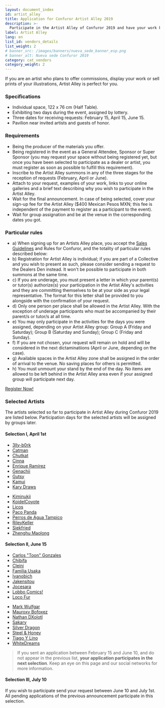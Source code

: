 ```yaml
---
layout: document_index
id: artist_alley
title: Application for Confuror Artist Alley 2019
description: >-
  Participate in the Artist Alley of Confuror 2019 and have your work known. More details in this page.
label: Artist Alley
lang: en
list_id: vendors_details
list_weight: 2
# banner_src: /images/banners/nueva_sede_banner_esp.png
# banner_alt: Nueva sede Confuror 2019
category: cat_vendors
category_weight: 2
---
```


If you are an artist who plans to offer commissions, display your work or sell prints of your illustrations, Artist Alley is perfect for you.

### Specifications

- Individual space, 122 x 76 cm (Half Table).
- Exhibiting two days during the event, assigned by lottery.
- Three dates for receiving requests: February 15, April 15, June 15.
- Pavilion near invited artists and guests of honor.

### Requirements

- Being the producer of the materials you offer.
- Being registered in the event as a General Attendee, Sponsor or Super Sponsor (you may request your space without being registered yet, but once you have been selected to participate as a dealer or artist, you must register as soon as possible to fulfill this requirement).
- Inscribe to the Artist Alley summons in any of the three stages for the reception of requests (February, April or June).
- Attach to your request, examples of your work, links to your online galleries and a brief text describing why you wish to participate in the Artist Alley.
- Wait for the final announcement. In case of being selected, cover your sign-up fee for the Artist Alley ($400 Mexican Pesos MXN; this fee is independent of the payment to register as a participant to the event).
- Wait for group assignation and be at the venue in the corresponding dates you got.

### Particular rules
- a) When signing up for an Artists Alley place, you accept the [Sales Guidelines](/en/about/sales/) and Rules for Confuror, and the totality of particular rules described below:
- b) Registration for Artist Alley is individual; if you are part of a Collective and you wish to present as such, please consider sending a request to the Dealers Den instead. It won't be possible to participate in both summons at the same time.
- c) If you are underage, you must present a letter in which your parent(s) or tutor(s) authorize(s) your participation in the Artist Alley's activities and they are committing themselves to be at your side as your legal representative. The format for this letter shall be provided to you alongside with the confirmation of your request.
- d) Only one person per place shall be allowed in the Artist Alley. With the exception of underage participants who must be accompanied by their parent/s or tutor/s at all time.
- e) You may only participate in the activities for the days you were assigned, depending on your Artist Alley group: Group A (Friday and Saturday); Group B (Saturday and Sunday); Group C (Friday and Sunday).
- f) If you are not chosen, your request will remain on hold and will be considered in the next dictaminatiions (April or June, depending on the case).
- g) Available spaces in the Artist Alley zone shall be assigned in the order of arrival to the venue. No saving places for others is permitted.
- h) You must unmount your stand by the end of the day. No items are allowed to be left behind in the Artist Alley area even if your assigned group will participate next day.

<div class="container text-center">
  <div class="row">
    <div class="col-12">
      <a href="https://goo.gl/forms/ROi0pOiY4R3Okvtf1" class="btn btn-primary btn-block">Register Now!</a>
    </div>
  </div>
</div>

### Selected Artists

The artists selected so far to participate in Artist Alley during Confuror 2019 are listed below. Participation days for the selected artists will be assigned by groups later.

#### Selection I, April 1st

<div class="row">
  <div class="col-md-6">
    <ul>
      <li><a href="https://www.furaffinity.net/user/3lly-b0rk/" target="_blank">3lly-b0rk</a></li>
      <!-- <li><a href="http://www.furaffinity.net/user/blakefox/" target="_blank">BlakeFox</a></li> -->
      <li><a href="https://www.instagram.com/cat_man09/" target="_blank">Catman</a></li>
      <!-- <li><a href="https://twitter.com/Chakisuu" target="_blank">Chakisuu</a></li> -->
      <li><a href="http://www.furaffinity.net/user/chutkat/" target="_blank">Chutkat</a></li>
      <li><a href="https://www.facebook.com/FloffoCinna/" target="_blank">Cinna</a></li>
      <li><a href="https://twitter.com/drawsenrique" target="_blank">Enrique Ramírez</a></li>
      <li><a href="http://www.furaffinity.net/user/genachiiku/" target="_blank">Genachii</a></li>
      <li><a href="https://www.furaffinity.net/user/9utsy/" target="_blank">Gutsy</a></li>
      <li><a href="https://www.furaffinity.net/user/kamui-shirow/" target="_blank">Kamui</a></li>
      <li><a href="https://twitter.com/karydraws" target="_blank">Kary Draws</a></li>
    </ul>
  </div>
  <div class="col-md-6">
    <ul>
      <li><a href="https://twitter.com/Kiminukii" target="_blank">Kiminukii</a></li>
      <li><a href="https://twitter.com/KoidelCoyote" target="_blank">KoidelCoyote</a></li>
      <li><a href="https://licographics.com/" target="_blank">Licos</a></li>
      <!-- <li><a href="http://www.furaffinity.net/user/rookiebear/" target="_blank">Maki Dogville</a></li> -->
      <li><a href="http://www.furaffinity.net/user/pacopanda/" target="_blank">Paco Panda</a></li>
      <li><a href="http://www.furaffinity.net/user/almagiczora/" target="_blank">Perros de Agua Tampico</a></li>
      <li><a href="https://twitter.com/Rileykeller_art" target="_blank">RileyKeller</a></li>
      <li><a href="http://www.furaffinity.net/user/siekfried/" target="_blank">Siekfried</a></li>
      <li><a href="http://www.furaffinity.net/user/zhenghu/" target="_blank">Zhenghu Maolong</a></li>
    </ul>
  </div>
</div>

#### Selection II, June 15

<div class="row">
  <div class="col-md-6">
    <ul>
      <li><a href="https://www.furaffinity.net/user/toon-ca7/" target="_blank">Carlos "Toon" Gonzales</a></li>
      <li><a href="https://www.furaffinity.net/user/chibifa/" target="_blank">Chibifa</a></li>
      <li><a href="https://www.furaffinity.net/user/nameless00/" target="_blank">Cleini</a></li>
      <li><a href="http://familiausaka.com/comics/abshurdo/" target="_blank">Familia Usaka</a></li>
      <li><a href="https://www.instagram.com/ivanobichverduzco/" target="_blank">Ivanobich</a></li>
      <li><a href="https://www.furaffinity.net/user/jakenwolfy/" target="_blank">Jakensitou</a></li>
      <li><a href="https://www.instagram.com/jocesara_unicart/" target="_blank">Jocesara</a></li>
      <li><a href="http://www.lobbocomics.com/" target="_blank">Lobbo Comics!</a></li>
      <li><a href="http://www.furaffinity.net/gallery/locofur/" target="_blank">Loco Fur</a></li>
    </ul>
  </div>
  <div class="col-md-6">
    <ul>
      <li><a href="https://www.furaffinity.net/user/markwulfgar/" target="_blank">Mark Wulfgar</a></li>
      <li><a href="https://twitter.com/MauroxyBofoxez" target="_blank">Mauroxy Bofoxez</a></li>
      <li><a href="http://www.furaffinity.net/gallery/kingxolotl/" target="_blank">Nathan DXolotl</a></li>
      <li><a href="https://www.furaffinity.net/user/sakaryyoliztli/ " target="_blank">Sakary</a></li>
      <li><a href="http://www.furaffinity.net/user/soul-silver-dragon/" target="_blank">Silver Dragon</a></li>
      <li><a href="https://www.facebook.com/Steel-Honey-358812954540940/" target="_blank">Steel & Honey</a></li>
      <li><a href="http://www.furaffinity.net/user/lowemond/" target="_blank">Tiago Y Lino</a></li>
      <li><a href="https://twitter.com/mefernanda03" target="_blank">WhiteDreams</a></li>
    </ul>
  </div>
</div>

> If you sent an application between February 15 and June 10, and do not appear in the previous list, **your application participates in the next selection**. Keep an eye on this page and our social networks for more information.

#### Selection III, July 10

If you wish to participate send your request between June 10 and July 1st. All pending applications of the previous announcement participate in this selection.
